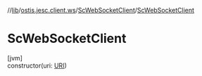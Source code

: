 //[lib](../../../index.md)/[ostis.jesc.client.ws](../index.md)/[ScWebSocketClient](index.md)/[ScWebSocketClient](-sc-web-socket-client.md)

# ScWebSocketClient

[jvm]\
constructor(uri: [URI](https://docs.oracle.com/javase/8/docs/api/java/net/URI.html))
